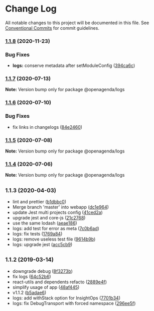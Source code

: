 # Change Log

All notable changes to this project will be documented in this file.
See [Conventional Commits](https://conventionalcommits.org) for commit guidelines.

### [1.1.8](https://bitbucket.org/openagenda/oa/branches/compare/@openagenda/logs@1.1.8..@openagenda/logs@1.1.7) (2020-11-23)


### Bug Fixes

* **logs:** conserve metadata after setModuleConfig ([394ca6c](https://bitbucket.org/openagenda/oa/commits/394ca6c0e7f0dd9d7f732400c13d74882922c9c3))



### [1.1.7](https://bitbucket.org/openagenda/oa/branches/compare/@openagenda/logs@1.1.7..@openagenda/logs@1.1.6) (2020-07-13)

**Note:** Version bump only for package @openagenda/logs





### [1.1.6](https://bitbucket.org/openagenda/oa/branches/compare/@openagenda/logs@1.1.6..@openagenda/logs@1.1.5) (2020-07-10)


### Bug Fixes

* fix links in changelogs ([84e2460](https://bitbucket.org/openagenda/oa/commits/84e24609981f4ee3bb9e34ef52109d74abe97a62))



### [1.1.5](https://bitbucket.org/openagenda/oa/branches/compare/@openagenda/logs@1.1.5..@openagenda/logs@1.1.4) (2020-07-08)

**Note:** Version bump only for package @openagenda/logs





### [1.1.4](https://bitbucket.org/openagenda/oa/branches/compare/@openagenda/logs@1.1.4..@openagenda/logs@1.1.3) (2020-07-06)

**Note:** Version bump only for package @openagenda/logs





## <small>1.1.3 (2020-04-03)</small>

* lint and prettier ([b1dbbc0](https://bitbucket.org/openagenda/oa/commits/b1dbbc0))
* Merge branch 'master' into webapp ([dc1e964](https://bitbucket.org/openagenda/oa/commits/dc1e964))
* update Jest multi projects config ([41ced2a](https://bitbucket.org/openagenda/oa/commits/41ced2a))
* upgrade jest and core-js ([21c2768](https://bitbucket.org/openagenda/oa/commits/21c2768))
* use the same lodash ([aeae186](https://bitbucket.org/openagenda/oa/commits/aeae186))
* logs: add test for error as meta ([7c0b6ad](https://bitbucket.org/openagenda/oa/commits/7c0b6ad))
* logs: fix tests ([1769a84](https://bitbucket.org/openagenda/oa/commits/1769a84))
* logs: remove useless test file ([9614b9b](https://bitbucket.org/openagenda/oa/commits/9614b9b))
* logs: upgrade jest ([acc5cb9](https://bitbucket.org/openagenda/oa/commits/acc5cb9))



## <small>1.1.2 (2019-03-14)</small>

* downgrade debug ([8f3273b](https://bitbucket.org/openagenda/oa/commits/8f3273b))
* fix logs ([64c52b6](https://bitbucket.org/openagenda/oa/commits/64c52b6))
* react-utils and dependents refacto ([2889e4f](https://bitbucket.org/openagenda/oa/commits/2889e4f))
* simplify usage of app ([48af445](https://bitbucket.org/openagenda/oa/commits/48af445))
* v1.1.2 ([b5adae6](https://bitbucket.org/openagenda/oa/commits/b5adae6))
* logs: add withStack option for InsightOps ([7701b34](https://bitbucket.org/openagenda/oa/commits/7701b34))
* logs: fix DebugTransport with forced namespace ([296ee5f](https://bitbucket.org/openagenda/oa/commits/296ee5f))
